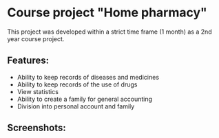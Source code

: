 # Course project "Home pharmacy"
This project was developed within a strict time frame (1 month) as a 2nd year course project.

## Features:
- Ability to keep records of diseases and medicines
- Ability to keep records of the use of drugs
- View statistics
- Ability to create a family for general accounting
- Division into personal account and family

## Screenshots: